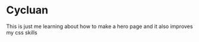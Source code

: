 # Cycluan

This is just me learning about how to make a hero page and it also improves my css skills